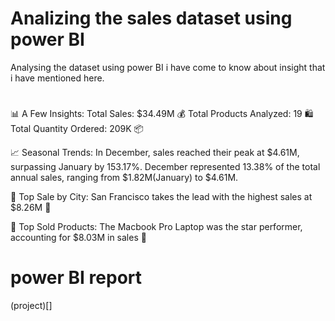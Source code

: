
# Analizing the sales dataset using power BI
Analysing the dataset using power BI i have come to know about insight that i have mentioned here.

#    
📊 A Few Insights:
Total Sales: $34.49M 💰
Total Products Analyzed: 19 🛍️
Total Quantity Ordered: 209K 📦

📈 Seasonal Trends:
In December, sales reached their peak at $4.61M, surpassing January by 153.17%. December represented 13.38% of the total annual sales, ranging from $1.82M(January) to $4.61M.

🚀 Top Sale by City:
San Francisco takes the lead with the highest sales at $8.26M 🌉

🚀 Top Sold Products:
The Macbook Pro Laptop was the star performer, accounting for $8.03M in sales 🌟
# power BI report
(project)[]
